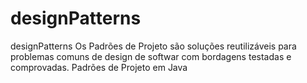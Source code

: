 # designPatterns
designPatterns Os Padrões de Projeto são soluções reutilizáveis para problemas comuns de design de softwar com bordagens testadas e comprovadas.  Padrões de Projeto em Java
